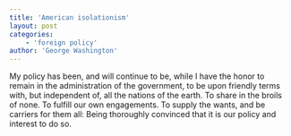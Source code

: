 ```yaml
---
title: 'American isolationism'
layout: post
categories:
    - 'foreign policy'
author: 'George Washington'
---
```


My policy has been, and will continue to be, while I have the honor to remain in the administration of the government, to be upon friendly terms with, but independent of, all the nations of the earth. To share in the broils of none. To fulfill our own engagements. To supply the wants, and be carriers for them all: Being thoroughly convinced that it is our policy and interest to do so.
